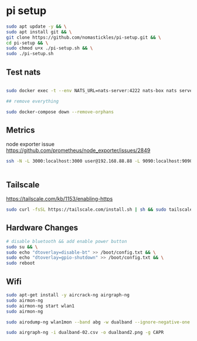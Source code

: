 # pi setup

```bash
sudo apt update -y && \
sudo apt install git && \
git clone https://github.com/nomastickles/pi-setup.git && \
cd pi-setup && \
sudo chmod u+x ./pi-setup.sh && \
sudo ./pi-setup.sh
```

## Test nats

```bash

sudo docker exec -t --env NATS_URL=nats-server:4222 nats-box nats server check

## remove everything

sudo docker-compose down --remove-orphans

```

## Metrics

node exporter issue https://github.com/prometheus/node_exporter/issues/2849

```bash
ssh -N -L 3000:localhost:3000 user@192.168.88.88 -L 9090:localhost:9090 user@192.168.88.88



```

## Tailscale

<https://tailscale.com/kb/1153/enabling-https>

```bash
sudo curl -fsSL https://tailscale.com/install.sh | sh && sudo tailscale up --ssh
```

## Hardware Changes

```bash
# disable bluetooth && add enable power button
sudo su && \
sudo echo "dtoverlay=disable-bt" >> /boot/config.txt && \
sudo echo "dtoverlay=gpio-shutdown" >> /boot/config.txt && \
sudo reboot
```


## Wifi

```bash
sudo apt-get install -y aircrack-ng airgraph-ng
sudo airmon-ng
sudo airmon-ng start wlan1
sudo airmon-ng

sudo airodump-ng wlan1mon --band abg -w dualband --ignore-negative-one --output-format csv --ignore-negative-one --manufacturer

sudo airgraph-ng -i dualband-02.csv -o dualband2.png -g CAPR

```
